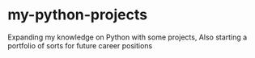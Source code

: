 # my-python-projects
Expanding my knowledge on Python with some projects, Also starting a portfolio of sorts for future career positions 
